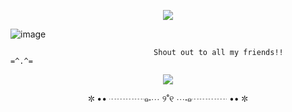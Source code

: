 <p align="center">
<img src="https://komarev.com/ghpvc/?username=Shweeberry&color=467779&style=plastic&label=hello+traveller&base=324"/>

   ![image](https://github.com/user-attachments/assets/64e1ad12-676e-49a8-a23b-f44aefb07d88)

                                    Shout out to all my friends!!     =^.^=

<p align="center">
 <img src="https://github.com/user-attachments/assets/bae1fa46-a361-4069-9731-bf04aa122dea"/>
 

<p align="center">
✼ •• ┈┈┈┈๑⋅⋯ ୨˚୧ ⋯⋅๑┈┈┈┈ •• ✼
